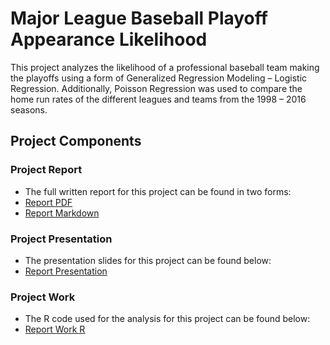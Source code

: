 # Major League Baseball Playoff Appearance Likelihood

This project analyzes the likelihood of a professional baseball team making the playoffs using a form of Generalized Regression Modeling – Logistic Regression. Additionally, Poisson Regression was used to compare the home run rates of the different leagues and teams from the 1998 – 2016 seasons. 

## Project Components 

### Project Report

* The full written report for this project can be found in two forms: 
* [Report PDF](https://github.com/sleiss5/OSU_Projects/blob/main/Playoff%20Likelihood%20MLB/Shannon%20Leiss%20-%20Final%20Project.pdf)
* [Report Markdown](https://github.com/sleiss5/OSU_Projects/blob/main/Playoff%20Likelihood%20MLB/Project%20Write%20Up.Rmd)

### Project Presentation 

* The presentation slides for this project can be found below:
* [Report Presentation](https://github.com/sleiss5/OSU_Projects/blob/main/Playoff%20Likelihood%20MLB/Final%20Presentation.pdf)

### Project Work 

* The R code used for the analysis for this project can be found below:
* [Report Work R](https://github.com/sleiss5/OSU_Projects/blob/main/Playoff%20Likelihood%20MLB/Shannon%20Leiss%20-%20Final%20Project.R)
